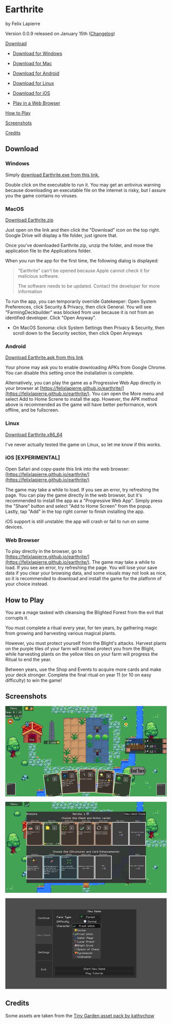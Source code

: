 # Earthrite

by Felix Lapierre

Version 0.0.9 released on January 15th ([Changelog](docs/CHANGELOG.md))

[Download](#download)

- [Download for Windows](#Windows)

- [Download for Mac](#Mac)

- [Download for Android](#android)

- [Download for Linux](#linux)

- [Download for iOS](#ios-experimental)

- [Play in a Web Browser](#web-browser)

[How to Play](#how-to-play)

[Screenshots](#screenshots)

[Credits](#credits)

## Download

### Windows

Simply [download Earthrite.exe from this link.](https://drive.google.com/file/d/1leb7dkDjaplnB0dKa3hauKQunD9kOC0a/view?usp=sharing)

Double click on the executable to run it. You may get an antivirus warning because downloading an executable file on the internet is risky, but I assure you the game contains no viruses.

### MacOS

[Download Earthrite.zip](https://drive.google.com/file/d/1aqqyLbR_wiAv9_s52ZxXlQZF8X8-7ngb/view?usp=sharing)

Just open on the link and then click the "Download" icon on the top right. Google Drive will display a file folder, just ignore that.

Once you've downloaded Earthrite.zip, unzip the folder, and move the application file to the Applications folder.

When you run the app for the first time, the following dialog is displayed:

> "Earthrite" can't be opened because Apple cannot check it for malicious software.
> 
> The software needs to be updated. Contact the developer for more information

To run the app, you can temporarily override Gatekeeper: Open System Preferences, click Security & Privacy, then click General. You will see "FarmingDeckbuilder" was blocked from use because it is not from an identified developer. Click "Open Anyway".

- On MacOS Sonoma: click System Settings then Privacy & Security, then scroll down to the Security section, then click Open Anyways 

### Android


[Download Earthrite.apk from this link](https://drive.google.com/file/d/1u8tIv5_YUiwHJMcnDsD9VrZoobeyw-x6/view?usp=sharing)

Your phone may ask you to enable downloading APKs from Google Chrome. You can disable this setting once the installation is complete.

Alternatively, you can play the game as a Progressive Web App directly in your browser at [https://felixlapierre.github.io/earthrite/](https://felixlapierre.github.io/earthrite/). You can open the More menu and select Add to Home Screne to install the app. However, the APK method above is recommended as the game will have better performance, work offline, and be fullscreen.

### Linux

[Download Earthrite.x86_64](https://drive.google.com/file/d/1Kd9oHDe_nLvkda3v8JInBhzVMozS0jbM/view?usp=sharing)

I've never actually tested the game on Linux, so let me know if this works.

### iOS [EXPERIMENTAL]

Open Safari and copy-paste this link into the web browser: [https://felixlapierre.github.io/earthrite/](https://felixlapierre.github.io/earthrite/)

The game may take a while to load. If you see an error, try refreshing the page. You can play the game directly in the web browser, but it's recommended to install the app as a "Progressive Web App". Simply press the "Share" button and select "Add to Home Screen" from the popup. Lastly, tap "Add" in the top right corner to finish installing the app.

iOS support is still unstable: the app will crash or fail to run on some devices.

### Web Browser

To play directly in the browser, go to  [https://felixlapierre.github.io/earthrite/](https://felixlapierre.github.io/earthrite/). The game may take a while to load. If you see an error, try refreshing the page. You will lose your save data if you clear your browsing data, and some visuals may not look as nice, so it is recommended to download and install the game for the platform of your choice instead.

## How to Play

You are a mage tasked with cleansing the Blighted Forest from the evil that corrupts it.

You must complete a ritual every year, for ten years, by gathering magic from growing and harvesting various magical plants.

However, you must protect yourself from the Blight's attacks. Harvest plants on the purple tiles of your farm will instead protect you from the Blight, while harvesting plants on the yellow tiles on your farm will progress the Ritual to end the year.

Between years, use the Shop and Events to acquire more cards and make your deck stronger. Complete the final ritual on year 11 (or 10 on easy difficulty) to win the game!

## Screenshots

![The farm](docs/farm2.png)

![The shop](docs/shop2.png)

![Main menu](docs/menu.png)

## Credits

Some assets are taken from the [Tiny Garden asset pack by kathychow](https://kathychow.itch.io/16x16-tiny-garden-free-pack)
